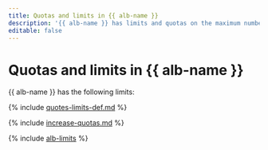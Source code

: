 ```yaml
---
title: Quotas and limits in {{ alb-name }}
description: '{{ alb-name }} has limits and quotas on the maximum number of load balancers and HTTP routers per cloud. For more information about the service restrictions, read this article.'
editable: false
---
```


# Quotas and limits in {{ alb-name }}

{{ alb-name }} has the following limits:

{% include [quotes-limits-def.md](../../_includes/quotes-limits-def.md) %}

{% include [increase-quotas.md](../../_includes/increase-quotas.md) %}

{% include [alb-limits](../../_includes/application-load-balancer/alb-limits.md) %}

